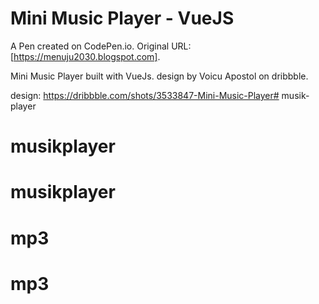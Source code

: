 # Mini Music Player - VueJS

A Pen created on CodePen.io. Original URL: [https://menuju2030.blogspot.com].

Mini Music Player built with VueJs. design by Voicu Apostol on dribbble. 

design: https://dribbble.com/shots/3533847-Mini-Music-Player# musik-player
# musikplayer
# musikplayer
# mp3
# mp3
